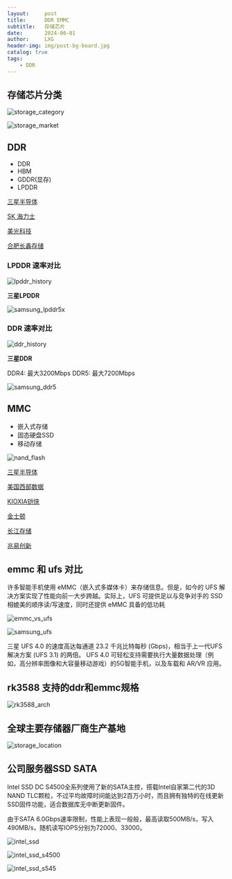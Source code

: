 ```yaml
---
layout:     post
title:      DDR EMMC
subtitle:   存储芯片
date:       2024-06-01
author:     LXG
header-img: img/post-bg-board.jpg
catalog: true
tags:
    - DDR
---
```


## 存储芯片分类

![storage_category](/images/iresearch/storage_category.png)

![storage_market](/images/iresearch/storage_market.png)

## DDR

* DDR
* HBM
* GDDR(显存)
* LPDDR

[三星半导体](https://semiconductor.samsung.com/cn/dram/)

[SK 海力士](https://www.skhynix.com/)

[美光科技](https://www.micron.cn/products/memory)

[合肥长鑫存储](https://www.cxmt.com/product.html)

### LPDDR 速率对比

![lpddr_history](/images/iresearch/lpddr_history.png)

**三星LPDDR**

![samsung_lpddr5x](/images/iresearch/samsung_lpddr5x.png)

### DDR 速率对比

![ddr_history](/images/iresearch/ddr_history.png)

**三星DDR**

DDR4: 最大3200Mbps
DDR5: 最大7200Mbps

![samsung_ddr5](/images/iresearch/samsung_ddr5.png)

## MMC

* 嵌入式存储
* 固态硬盘SSD
* 移动存储

![nand_flash](/images/iresearch/nand_flash.png)

[三星半导体](https://semiconductor.samsung.com/cn/ssd/)

[美国西部数据](https://www.westerndigital.com/zh-cn)

[KIOXIA铠侠](https://www.kioxia.com.cn/zh-cn/personal/ssd.html)

[金士顿](https://www.kingston.com.cn/cn/ssd)

[长江存储](https://www.ymtc.com/cn/)

[兆易创新](https://www.gigadevice.com.cn/)

## emmc 和 ufs 对比

许多智能手机使用 eMMC（嵌入式多媒体卡）来存储信息。但是，如今的 UFS 解决方案实现了性能向前一大步跨越。实际上，UFS 可提供足以与竞争对手的 SSD 相媲美的顺序读/写速度，同时还提供 eMMC 具备的低功耗

![emmc_vs_ufs](/images/iresearch/emmc_vs_ufs.png)

![samsung_ufs](/images/iresearch/samsung_ufs.png)

三星 UFS 4.0 的速度高达每通道 23.2 千兆比特每秒 (Gbps)，相当于上一代UFS 解决方案 (UFS 3.1) 的两倍。
UFS 4.0 可轻松支持需要执行大量数据处理（例如，高分辨率图像和大容量移动游戏）的5G智能手机，以及车载和 AR/VR 应用。

## rk3588 支持的ddr和emmc规格

![rk3588_arch](/images/rockchip/rk3588_arch.png)

## 全球主要存储器厂商生产基地

![storage_location](/images/iresearch/storage_location.png)

## 公司服务器SSD SATA

Intel SSD DC S4500全系列使用了新的SATA主控，搭载Intel自家第二代的3D NAND TLC颗粒，不过平均故障时间能达到2百万小时，而且拥有独特的在线更新SSD固件功能，适合数据库无中断更新固件。

由于SATA 6.0Gbps速率限制，性能上表现一般般，最高读取500MB/s，写入490MB/s，随机读写IOPS分别为72000、33000。

![intel_ssd](/images/iresearch/intel_ssd.png)

![intel_ssd_s4500](/images/iresearch/intel_ssd_s4500.png)

![intel_ssd_s545](/images/iresearch/intel_ssd_s545.png)




















